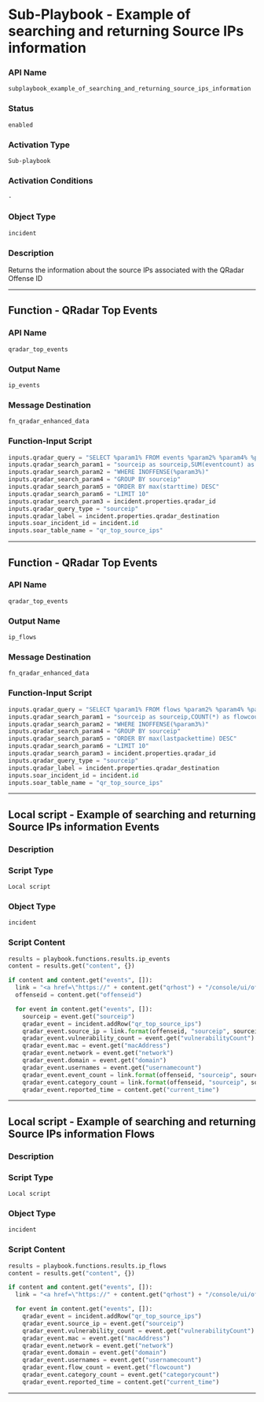 <!--
    DO NOT MANUALLY EDIT THIS FILE
    THIS FILE IS AUTOMATICALLY GENERATED WITH resilient-sdk codegen
    Generated with resilient-sdk v51.0.6.0.1543
-->

# Sub-Playbook - Example of searching and returning Source IPs information

### API Name
`subplaybook_example_of_searching_and_returning_source_ips_information`

### Status
`enabled`

### Activation Type
`Sub-playbook`

### Activation Conditions
`-`

### Object Type
`incident`

### Description
Returns the information about the source IPs associated with the QRadar Offense ID


---
## Function - QRadar Top Events

### API Name
`qradar_top_events`

### Output Name
`ip_events`

### Message Destination
`fn_qradar_enhanced_data`

### Function-Input Script
```python
inputs.qradar_query = "SELECT %param1% FROM events %param2% %param4% %param5% %param6% TIMES OFFENSE_TIME(%param3%) PARAMETERS PROGRESSDETAILSRESOLUTION=60"
inputs.qradar_search_param1 = "sourceip as sourceip,SUM(eventcount) as eventcount,UNIQUECOUNT(category) as categorycount,UNIQUECOUNT(username) as usernamecount,max(starttime)"
inputs.qradar_search_param2 = "WHERE INOFFENSE(%param3%)"
inputs.qradar_search_param4 = "GROUP BY sourceip"
inputs.qradar_search_param5 = "ORDER BY max(starttime) DESC"
inputs.qradar_search_param6 = "LIMIT 10"
inputs.qradar_search_param3 = incident.properties.qradar_id
inputs.qradar_query_type = "sourceip"
inputs.qradar_label = incident.properties.qradar_destination
inputs.soar_incident_id = incident.id
inputs.soar_table_name = "qr_top_source_ips"
```

---
## Function - QRadar Top Events

### API Name
`qradar_top_events`

### Output Name
`ip_flows`

### Message Destination
`fn_qradar_enhanced_data`

### Function-Input Script
```python
inputs.qradar_query = "SELECT %param1% FROM flows %param2% %param4% %param5% %param6% TIMES OFFENSE_TIME(%param3%) PARAMETERS PROGRESSDETAILSRESOLUTION=60"
inputs.qradar_search_param1 = "sourceip as sourceip,COUNT(*) as flowcount,UNIQUECOUNT(category) as categorycount,max(lastpackettime)"
inputs.qradar_search_param2 = "WHERE INOFFENSE(%param3%)"
inputs.qradar_search_param4 = "GROUP BY sourceip"
inputs.qradar_search_param5 = "ORDER BY max(lastpackettime) DESC"
inputs.qradar_search_param6 = "LIMIT 10"
inputs.qradar_search_param3 = incident.properties.qradar_id
inputs.qradar_query_type = "sourceip"
inputs.qradar_label = incident.properties.qradar_destination
inputs.soar_incident_id = incident.id
inputs.soar_table_name = "qr_top_source_ips"
```

---

## Local script - Example of searching and returning Source IPs information Events

### Description


### Script Type
`Local script`

### Object Type
`incident`

### Script Content
```python
results = playbook.functions.results.ip_events
content = results.get("content", {})

if content and content.get("events", []):
  link = "<a href=\"https://" + content.get("qrhost") + "/console/ui/offenses/{0}/events?filter={1}%3B%3D%3B%3B{2}&page=1&pagesize=10\" target=\"_blank\">{3}</a>"
  offenseid = content.get("offenseid")

  for event in content.get("events", []):
    sourceip = event.get("sourceip")
    qradar_event = incident.addRow("qr_top_source_ips")
    qradar_event.source_ip = link.format(offenseid, "sourceip", sourceip, sourceip)
    qradar_event.vulnerability_count = event.get("vulnerabilityCount")
    qradar_event.mac = event.get("macAddress")
    qradar_event.network = event.get("network")
    qradar_event.domain = event.get("domain")
    qradar_event.usernames = event.get("usernamecount")
    qradar_event.event_count = link.format(offenseid, "sourceip", sourceip, event.get("eventcount"))
    qradar_event.category_count = link.format(offenseid, "sourceip", sourceip, event.get("categorycount"))
    qradar_event.reported_time = content.get("current_time")
```

---
## Local script - Example of searching and returning Source IPs information Flows

### Description


### Script Type
`Local script`

### Object Type
`incident`

### Script Content
```python
results = playbook.functions.results.ip_flows
content = results.get("content", {})

if content and content.get("events", []):
  link = "<a href=\"https://" + content.get("qrhost") + "/console/ui/offenses/{0}/events?filter={1}%3B%3D%3B%3B{2}&page=1&pagesize=10\" target=\"_blank\">{3}</a>"

  for event in content.get("events", []):
    qradar_event = incident.addRow("qr_top_source_ips")
    qradar_event.source_ip = event.get("sourceip")
    qradar_event.vulnerability_count = event.get("vulnerabilityCount")
    qradar_event.mac = event.get("macAddress")
    qradar_event.network = event.get("network")
    qradar_event.domain = event.get("domain")
    qradar_event.usernames = event.get("usernamecount")
    qradar_event.flow_count = event.get("flowcount")
    qradar_event.category_count = event.get("categorycount")
    qradar_event.reported_time = content.get("current_time")
```

---

